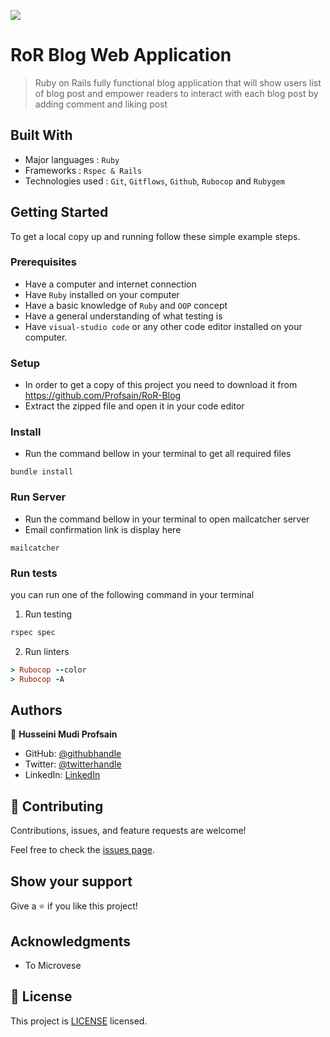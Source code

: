 ![](https://img.shields.io/badge/Microverse-blueviolet)

# RoR Blog Web Application

> Ruby on Rails fully functional blog application that will show users list of blog post and empower readers to interact with each blog post by adding comment and liking post

## Built With

- Major languages : `Ruby`
- Frameworks : `Rspec & Rails`
- Technologies used : `Git`, `Gitflows`, `Github`, `Rubocop` and `Rubygem`

## Getting Started
To get a local copy up and running follow these simple example steps.

### Prerequisites
- Have a computer and internet connection
- Have `Ruby` installed on your computer
- Have a basic knowledge of `Ruby` and `OOP` concept
- Have a general understanding of what testing is
- Have `visual-studio code` or any other code editor installed on your computer.

### Setup
- In order to get a copy of this project you need to download it from https://github.com/Profsain/RoR-Blog
- Extract the zipped file and open it in your code editor
### Install
- Run the command bellow in your terminal to get all required files
```
bundle install
```

### Run Server
- Run the command bellow in your terminal to open mailcatcher server
- Email confirmation link is display here

```
mailcatcher
```

### Run tests
you can run one of the following command in your terminal
1. Run testing
```Ruby
rspec spec
```
2. Run linters
```Ruby
> Rubocop --color
> Rubocop -A
```
## Authors

👤 **Husseini Mudi Profsain**

- GitHub: [@githubhandle](https://github.com/Profsai)
- Twitter: [@twitterhandle](https://twitter.com/profsain)
- LinkedIn: [LinkedIn](https://www.linkedin.com/in/profsain)

## 🤝 Contributing

Contributions, issues, and feature requests are welcome!

Feel free to check the [issues page](https://github.com/Profsain/RoR-Blog/issues/).

## Show your support

Give a ⭐️ if you like this project!

## Acknowledgments

- To Microvese

## 📝 License

This project is [LICENSE]() licensed.

